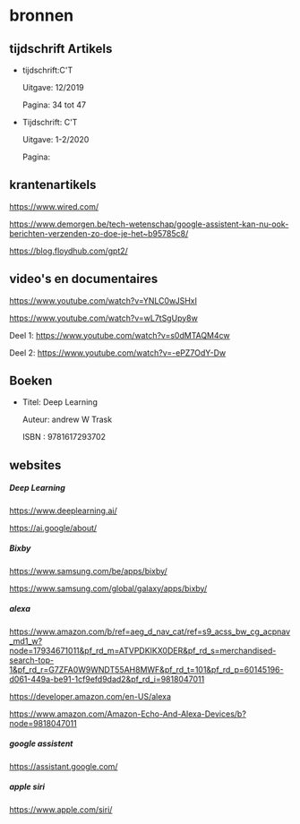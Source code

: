 # bronnen

## tijdschrift Artikels

* tijdschrift:C'T

  Uitgave: 12/2019

  Pagina: 34 tot 47

* Tijdschrift: C'T

  Uitgave: 1-2/2020

  Pagina: 


## krantenartikels

https://www.wired.com/

https://www.demorgen.be/tech-wetenschap/google-assistent-kan-nu-ook-berichten-verzenden-zo-doe-je-het~b95785c8/

https://blog.floydhub.com/gpt2/

## video's en documentaires

https://www.youtube.com/watch?v=YNLC0wJSHxI

https://www.youtube.com/watch?v=wL7tSgUpy8w

Deel 1: https://www.youtube.com/watch?v=s0dMTAQM4cw

Deel 2: https://www.youtube.com/watch?v=-ePZ7OdY-Dw

## Boeken

* Titel: Deep Learning
 
  Auteur: andrew W Trask

  ISBN : 9781617293702

## websites

##### Deep Learning

https://www.deeplearning.ai/

https://ai.google/about/


##### Bixby

https://www.samsung.com/be/apps/bixby/

https://www.samsung.com/global/galaxy/apps/bixby/

##### alexa

https://www.amazon.com/b/ref=aeg_d_nav_cat/ref=s9_acss_bw_cg_acpnav_md1_w?node=17934671011&pf_rd_m=ATVPDKIKX0DER&pf_rd_s=merchandised-search-top-1&pf_rd_r=G7ZFA0W9WNDT55AH8MWF&pf_rd_t=101&pf_rd_p=60145196-d061-449a-be91-1cf9efd9dad2&pf_rd_i=9818047011

https://developer.amazon.com/en-US/alexa

https://www.amazon.com/Amazon-Echo-And-Alexa-Devices/b?node=9818047011

##### google assistent

https://assistant.google.com/

##### apple siri

https://www.apple.com/siri/
